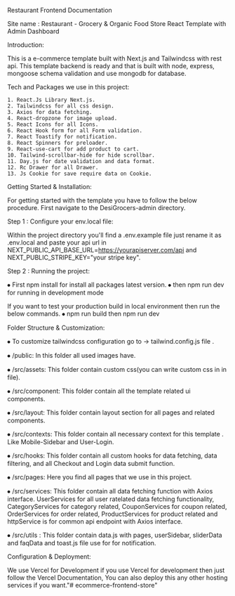 Restaurant Frontend Documentation


Site name : Restaurant - Grocery & Organic Food Store React Template with Admin Dashboard


Introduction:

This is a e-commerce template built with Next.js and Tailwindcss with rest api. This template backend is ready and that is built 
with  node, express, mongoose schema validation and use mongodb for  database.






Tech and Packages we use in this project:

    1. React.Js Library Next.js.
    2. Tailwindcss for all css design.
    3. Axios for data fetching.
    4. React-dropzone for image upload.
    5. React Icons for all Icons.
    6. React Hook form for all Form validation.
    7. React Toastify for notification.
    8. React Spinners for preloader.
    9. React-use-cart for add product to cart.
    10. Tailwind-scrollbar-hide for hide scrollbar.
    11. Day.js for date validation and data format.
    12. Rc Drawer for all Drawer.
    13. Js Cookie for save require data on Cookie.






Getting Started & Installation:

For getting started with the template you have to follow the below procedure. First navigate to the DesiGrocers-admin directory.

Step 1 : Configure your env.local file:

Within the project directory you'll find a .env.example file just rename it as .env.local and paste your api url in NEXT_PUBLIC_API_BASE_URL=https://yourapiserver.com/api and NEXT_PUBLIC_STRIPE_KEY="your stripe key".


Step 2 : Running the project:

⦁	First npm install for install all packages latest version.
⦁	then npm run dev for running in development mode

If you want to test your production build in local environment then run the below commands.
⦁	npm run build then npm run dev





Folder Structure & Customization:

⦁   To customize tailwindcss configuration go to -> tailwind.config.js file .

⦁   /public: In this folder all used images have.

⦁   /src/assets: This folder contain custom css(you can write custom css in in file).

⦁   /src/component: This folder contain all the template related ui components.

⦁   /src/layout: This folder contain layout section for all pages and related components.

⦁   /src/contexts: This folder contain all necessary context for this template . Like Mobile-Sidebar and User-Login.

⦁   /src/hooks: This folder contain all custom hooks for data fetching, data filtering, and all Checkout and Login data submit function.

⦁   /src/pages: Here you find all pages that we use in this project.

⦁   /src/services: This folder contain all data fetching function with Axios interface. UserServices for all user ratelated data fetching 
    functionality, CategoryServices for category related, CouponServices for coupon related, OrderServices for order related, ProductServices for product related and httpService is for common api endpoint with Axios interface.

⦁   /src/utils : This folder contain data.js with pages, userSidebar, sliderData and faqData and  toast.js file use for for notification.






Configuration & Deployment:

We use Vercel for Development if you use Vercel for development then just follow the Vercel Documentation, You can also deploy this any other hosting services if you want."# ecommerce-frontend-store" 
